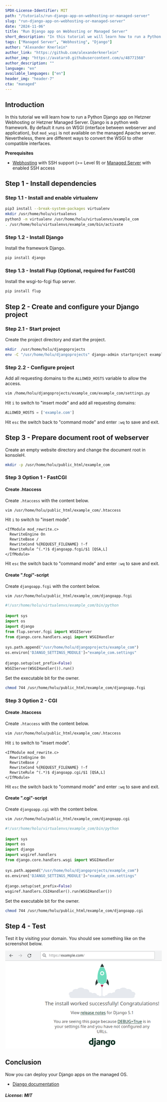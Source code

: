```yaml
---
SPDX-License-Identifier: MIT
path: "/tutorials/run-django-app-on-webhosting-or-managed-server"
slug: "run-django-app-on-webhosting-or-managed-server"
date: "2024-11-06"
title: "Run Django app on Webhosting or Managed Server"
short_description: "In this tutorial we will learn how to run a Python Django app on Webhosting or Managed Server"
tags: ["Managed Server", "Webhosting", "Django"]
author: "Alexander Knerlein"
author_link: "https://github.com/alexanderknerlein"
author_img: "https://avatars0.githubusercontent.com/u/48771568"
author_description: ""
language: "en"
available_languages: ["en"]
header_img: "header-7"
cta: "managed"
---
```


## Introduction

In this tutorial we will learn how to run a Python Django app on Hetzner Webhosting or Hetzner Managed Server. Django is a python web framework. By default it runs on WSGI (interface between webserver and application), but `mod_wsgi` is not available on the managed Apache server. Nevertheless, there are different ways to convert the WSGI to other compatible interfaces.
 
**Prerequisites**

- [Webhosting](https://www.hetzner.com/webhosting?country=ot) with SSH support (>= Level 9) or [Managed Server](https://www.hetzner.com/managed-server?country=ot) with enabled SSH access

## Step 1 - Install dependencies

### Step 1.1 - Install and enable virtualenv 

```bash
pip3 install --break-system-packages virtualenv
mkdir /usr/home/holu/virtualenvs
python3 -m virtualenv /usr/home/holu/virtualenvs/example_com
. /usr/home/holu/virtualenvs/example_com/bin/activate
```

### Step 1.2 - Install Django

Install the framework Django.

```bash
pip install django
```

### Step 1.3 - Install Flup (Optional, required for FastCGI)

Install the wsgi-to-fcgi flup server.

```bash
pip install flup
```

## Step 2 - Create and configure your Django project

### Step 2.1 - Start project

Create the project directory and start the project.

```bash
mkdir  /usr/home/holu/djangoprojects
env -C "/usr/home/holu/djangoprojects" django-admin startproject example_com
```

### Step 2.2 - Configure project

Add all requesting domains to the `ALLOWED_HOSTS` variable to allow the access.

```bash
vim /home/holu/djangoprojects/example_com/example_com/settings.py 
```

Hit `i` to switch to "insert mode" and add all requesting domains:

```python
ALLOWED_HOSTS = ['example.com']
```

Hit `esc` the switch back to "command mode" and enter `:wq` to save and exit.

## Step 3 - Prepare document root of webserver

Create an empty website directory and change the document root in konsoleH. 

```bash
mkdir -p /usr/home/holu/public_html/example_com
```

### Step 3 Option 1 - FastCGI

#### Create .htaccess

Create `.htaccess` with the content below.

```bash
vim /usr/home/holu/public_html/example_com/.htaccess
```

Hit `i` to switch to "insert mode".

```apacheconf
<IfModule mod_rewrite.c>
  RewriteEngine On
  RewriteBase /
  RewriteCond %{REQUEST_FILENAME} !-f
  RewriteRule ^(.*)$ djangoapp.fcgi/$1 [QSA,L]
</IfModule>
```

Hit `esc` the switch back to "command mode" and enter `:wq` to save and exit.

#### Create ".fcgi"-script

Create `djangoapp.fcgi` with the content below.

```bash
vim /usr/home/holu/public_html/example_com/djangoapp.fcgi
```

```python
#!/usr/home/holu/virtualenvs/example_com/bin/python

import sys
import os
import django
from flup.server.fcgi import WSGIServer
from django.core.handlers.wsgi import WSGIHandler

sys.path.append("/usr/home/holu/djangoprojects/example_com")
os.environ['DJANGO_SETTINGS_MODULE']="example_com.settings"

django.setup(set_prefix=False)
WSGIServer(WSGIHandler()).run()
```

Set the executable bit for the owner.

```bash
chmod 744 /usr/home/holu/public_html/example_com/djangoapp.fcgi
```

### Step 3 Option 2 - CGI

#### Create .htaccess

Create `.htaccess` with the content below.

```bash
vim /usr/home/holu/public_html/example_com/.htaccess
```

Hit `i` to switch to "insert mode".

```apacheconf
<IfModule mod_rewrite.c>
  RewriteEngine On
  RewriteBase /
  RewriteCond %{REQUEST_FILENAME} !-f
  RewriteRule ^(.*)$ djangoapp.cgi/$1 [QSA,L]
</IfModule>
```

Hit `esc` the switch back to "command mode" and enter `:wq` to save and exit.

#### Create ".cgi"-script

Create `djangoapp.cgi` with the content below.

```bash
vim /usr/home/holu/public_html/example_com/djangoapp.cgi
```

```python
#!/usr/home/holu/virtualenvs/example_com/bin/python

import sys
import os
import django
import wsgiref.handlers
from django.core.handlers.wsgi import WSGIHandler

sys.path.append("/usr/home/holu/djangoprojects/example_com")
os.environ['DJANGO_SETTINGS_MODULE']="example_com.settings"

django.setup(set_prefix=False)
wsgiref.handlers.CGIHandler().run(WSGIHandler())
```
Set the executable bit for the owner.

```bash
chmod 744 /usr/home/holu/public_html/example_com/djangoapp.cgi
```

## Step 4 - Test

Test it by visiting your domain. You should see something like on the screenshot below.

![Django test](images/djangotest.png)

## Conclusion

Now you can deploy your Django apps on the managed OS.

- [Django documentation](https://docs.djangoproject.com)

##### License: MIT

<!--

Contributor's Certificate of Origin

By making a contribution to this project, I certify that:

(a) The contribution was created in whole or in part by me and I have
    the right to submit it under the license indicated in the file; or

(b) The contribution is based upon previous work that, to the best of my
    knowledge, is covered under an appropriate license and I have the
    right under that license to submit that work with modifications,
    whether created in whole or in part by me, under the same license
    (unless I am permitted to submit under a different license), as
    indicated in the file; or

(c) The contribution was provided directly to me by some other person
    who certified (a), (b) or (c) and I have not modified it.

(d) I understand and agree that this project and the contribution are
    public and that a record of the contribution (including all personal
    information I submit with it, including my sign-off) is maintained
    indefinitely and may be redistributed consistent with this project
    or the license(s) involved.

Signed-off-by: [Alexander Knerlein alexanderknerlein@outlook.de]

-->
